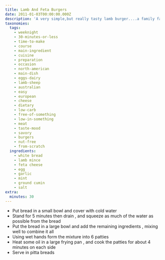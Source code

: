 ```yaml
---
title: Lamb And Feta Burgers
date: 2011-01-03T00:00:00.000Z
description: 'A very simple,but really tasty lamb burger....a family favourite!'
taxonomies:
  tags:
    - weeknight
    - 30-minutes-or-less
    - time-to-make
    - course
    - main-ingredient
    - cuisine
    - preparation
    - occasion
    - north-american
    - main-dish
    - eggs-dairy
    - lamb-sheep
    - australian
    - easy
    - european
    - cheese
    - dietary
    - low-carb
    - free-of-something
    - low-in-something
    - meat
    - taste-mood
    - savory
    - burgers
    - nut-free
    - from-scratch
  ingredients:
    - white bread
    - lamb mince
    - feta cheese
    - egg
    - garlic
    - mint
    - ground cumin
    - salt
extra:
  minutes: 30
---
```

 - Put bread in a small bowl and cover with cold water
 - Stand for 5 minutes then drain , and squeeze as much of the water as possible from the bread
 - Put the bread in a large bowl and add the remaining ingredients , mixing well to combine it all
 - Using wet hands form the mixture into 6 patties
 - Heat some oil in a large frying pan , and cook the patties for about 4 minutes on each side
 - Serve in pitta breads
